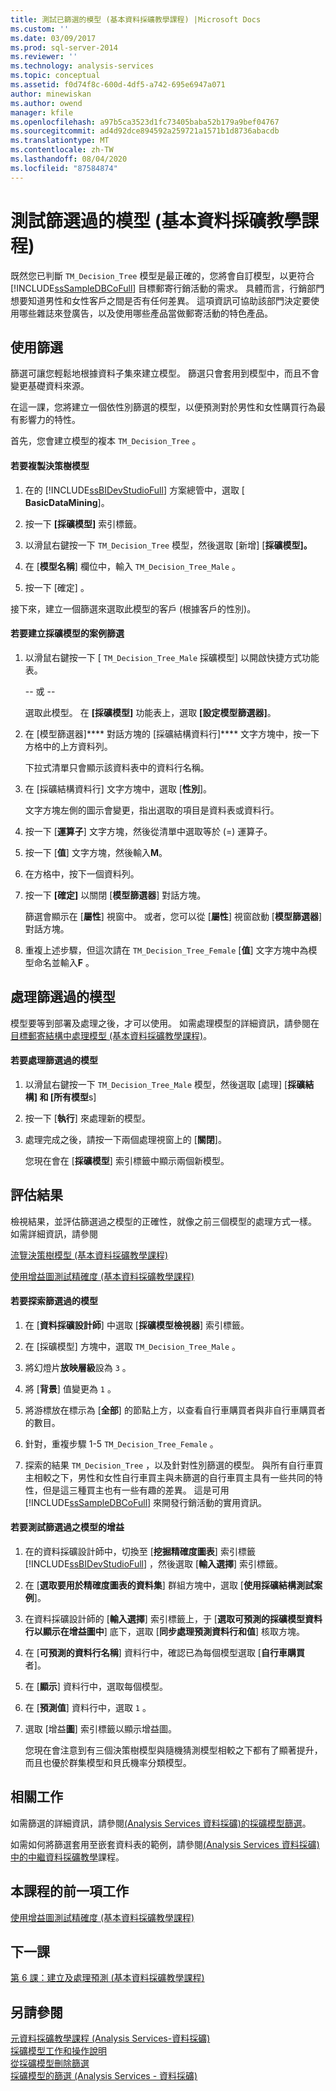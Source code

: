 ```yaml
---
title: 測試已篩選的模型 (基本資料採礦教學課程) |Microsoft Docs
ms.custom: ''
ms.date: 03/09/2017
ms.prod: sql-server-2014
ms.reviewer: ''
ms.technology: analysis-services
ms.topic: conceptual
ms.assetid: f0d74f8c-600d-4df5-a742-695e6947a071
author: minewiskan
ms.author: owend
manager: kfile
ms.openlocfilehash: a97b5ca3523d1fc73405baba52b179a9bef04767
ms.sourcegitcommit: ad4d92dce894592a259721a1571b1d8736abacdb
ms.translationtype: MT
ms.contentlocale: zh-TW
ms.lasthandoff: 08/04/2020
ms.locfileid: "87584874"
---
```

# <a name="testing-a-filtered-model-basic-data-mining-tutorial"></a>測試篩選過的模型 (基本資料採礦教學課程)
  既然您已判斷 `TM_Decision_Tree` 模型是最正確的，您將會自訂模型，以更符合 [!INCLUDE[ssSampleDBCoFull](../includes/sssampledbcofull-md.md)] 目標郵寄行銷活動的需求。 具體而言，行銷部門想要知道男性和女性客戶之間是否有任何差異。 這項資訊可協助該部門決定要使用哪些雜誌來登廣告，以及使用哪些產品當做郵寄活動的特色產品。  
  
## <a name="using-filters"></a>使用篩選  
 篩選可讓您輕鬆地根據資料子集來建立模型。 篩選只會套用到模型中，而且不會變更基礎資料來源。  
  
 在這一課，您將建立一個依性別篩選的模型，以便預測對於男性和女性購買行為最有影響力的特性。  
  
 首先，您會建立模型的複本 `TM_Decision_Tree` 。  
  
#### <a name="to-copy-the-decision-tree-model"></a>若要複製決策樹模型  
  
1.  在的 [!INCLUDE[ssBIDevStudioFull](../includes/ssbidevstudiofull-md.md)] 方案總管中，選取 [ **BasicDataMining**]。  
  
2.  按一下 **[採礦模型]** 索引標籤。  
  
3.  以滑鼠右鍵按一下 `TM_Decision_Tree` 模型，然後選取 [新增] [**採礦模型]。**  
  
4.  在 [**模型名稱**] 欄位中，輸入 `TM_Decision_Tree_Male` 。  
  
5.  按一下 [確定]  。  
  
 接下來，建立一個篩選來選取此模型的客戶 (根據客戶的性別)。  
  
#### <a name="to-create-a-case-filter-on-a-mining-model"></a>若要建立採礦模型的案例篩選  
  
1.  以滑鼠右鍵按一下 [ `TM_Decision_Tree_Male` 採礦模型] 以開啟快捷方式功能表。  
  
     -- 或 --  
  
     選取此模型。 在 **[採礦模型]** 功能表上，選取 **[設定模型篩選器]**。  
  
2.  在 [模型篩選器]**** 對話方塊的 [採礦結構資料行]**** 文字方塊中，按一下方格中的上方資料列。  
  
     下拉式清單只會顯示該資料表中的資料行名稱。  
  
3.  在 [採礦結構資料行] 文字方塊中，選取 [**性別**]。  
  
     文字方塊左側的圖示會變更，指出選取的項目是資料表或資料行。  
  
4.  按一下 [**運算子**] 文字方塊，然後從清單中選取等於 (=) 運算子。  
  
5.  按一下 [**值**] 文字方塊，然後輸入**M**。  
  
6.  在方格中，按下一個資料列。  
  
7.  按一下 **[確定]** 以關閉 [**模型篩選器**] 對話方塊。  
  
     篩選會顯示在 [**屬性**] 視窗中。 或者，您可以從 [**屬性**] 視窗啟動 [**模型篩選器**] 對話方塊。  
  
8.  重複上述步驟，但這次請在 `TM_Decision_Tree_Female` [**值**] 文字方塊中為模型命名並輸入**F** 。  
  
## <a name="process-the-filtered-models"></a>處理篩選過的模型  
 模型要等到部署及處理之後，才可以使用。 如需處理模型的詳細資訊，請參閱在[目標郵寄結構中處理模型 &#40;基本資料採礦教學課程&#41;](../../2014/tutorials/processing-models-in-the-targeted-mailing-structure-basic-data-mining-tutorial.md)。  
  
#### <a name="to-process-the-filtered-model"></a>若要處理篩選過的模型  
  
1.  以滑鼠右鍵按一下 `TM_Decision_Tree_Male` 模型，然後選取 [處理] [**採礦結構] 和 [所有模型**s]  
  
2.  按一下 [**執行**] 來處理新的模型。  
  
3.  處理完成之後，請按一下兩個處理視窗上的 [**關閉**]。  
  
     您現在會在 [**採礦模型**] 索引標籤中顯示兩個新模型。  
  
## <a name="evaluate-the-results"></a>評估結果  
 檢視結果，並評估篩選過之模型的正確性，就像之前三個模型的處理方式一樣。 如需詳細資訊，請參閱  
  
 [流覽決策樹模型 &#40;基本資料採礦教學課程&#41;](../../2014/tutorials/exploring-the-decision-tree-model-basic-data-mining-tutorial.md)  
  
 [使用增益圖測試精確度 &#40;基本資料採礦教學課程&#41;](../../2014/tutorials/testing-accuracy-with-lift-charts-basic-data-mining-tutorial.md)  
  
#### <a name="to-explore-the-filtered-models"></a>若要探索篩選過的模型  
  
1.  在 [**資料採礦設計師**] 中選取 [**採礦模型檢視器**] 索引標籤。  
  
2.  在 [採礦模型] 方塊中，選取 `TM_Decision_Tree_Male` 。  
  
3.  將幻燈片**放映層級**設為 `3` 。  
  
4.  將 [**背景**] 值變更為 `1` 。  
  
5.  將游標放在標示為 [**全部**] 的節點上方，以查看自行車購買者與非自行車購買者的數目。  
  
6.  針對，重複步驟 1-5 `TM_Decision_Tree_Female` 。  
  
7.  探索的結果 `TM_Decision_Tree` ，以及針對性別篩選的模型。 與所有自行車買主相較之下，男性和女性自行車買主與未篩選的自行車買主具有一些共同的特性，但是這三種買主也有一些有趣的差異。 這是可用 [!INCLUDE[ssSampleDBCoFull](../includes/sssampledbcofull-md.md)] 來開發行銷活動的實用資訊。  
  
#### <a name="to-test-the-lift-of-the-filtered-models"></a>若要測試篩選過之模型的增益  
  
1.  在的資料採礦設計師中，切換至 [**挖掘精確度圖表**] 索引標籤 [!INCLUDE[ssBIDevStudioFull](../includes/ssbidevstudiofull-md.md)] ，然後選取 [**輸入選擇**] 索引標籤。  
  
2.  在 [**選取要用於精確度圖表的資料集**] 群組方塊中，選取 [**使用採礦結構測試案例**]。  
  
3.  在資料採礦設計師的 [**輸入選擇**] 索引標籤上，于 [**選取可預測的採礦模型資料行以顯示在增益圖中**] 底下，選取 [**同步處理預測資料行和值**] 核取方塊。  
  
4.  在 [**可預測的資料行名稱**] 資料行中，確認已為每個模型選取 [**自行車購買**者]。  
  
5.  在 [**顯示**] 資料行中，選取每個模型。  
  
6.  在 [**預測值**] 資料行中，選取 `1` 。  
  
7.  選取 [增益**圖**] 索引標籤以顯示增益圖。  
  
     您現在會注意到有三個決策樹模型與隨機猜測模型相較之下都有了顯著提升，而且也優於群集模型和貝氏機率分類模型。  
  
## <a name="related-tasks"></a>相關工作  
 如需篩選的詳細資訊，請參閱[&#40;Analysis Services 資料採礦&#41;的採礦模型篩選](../../2014/analysis-services/data-mining/filters-for-mining-models-analysis-services-data-mining.md)。  
  
 如需如何將篩選套用至嵌套資料表的範例，請參閱[&#40;Analysis Services 資料採礦&#41;中的中繼資料採礦教學](../../2014/tutorials/intermediate-data-mining-tutorial-analysis-services-data-mining.md)課程。  
  
## <a name="previous-task-in-lesson"></a>本課程的前一項工作  
 [使用增益圖測試精確度 &#40;基本資料採礦教學課程&#41;](../../2014/tutorials/testing-accuracy-with-lift-charts-basic-data-mining-tutorial.md)  
  
## <a name="next-lesson"></a>下一課  
 [第 6 課：建立及處理預測 &#40;基本資料採礦教學課程&#41;](../../2014/tutorials/lesson-6-creating-and-working-with-predictions-basic-data-mining-tutorial.md)  
  
## <a name="see-also"></a>另請參閱  
 [元資料採礦教學課程 &#40;Analysis Services-資料採礦&#41;](../../2014/tutorials/intermediate-data-mining-tutorial-analysis-services-data-mining.md)   
 [採礦模型工作和操作說明](../../2014/analysis-services/data-mining/mining-model-tasks-and-how-tos.md)   
 [從採礦模型刪除篩選](../../2014/analysis-services/data-mining/delete-a-filter-from-a-mining-model.md)   
 [採礦模型的篩選 &#40;Analysis Services - 資料採礦&#41;](../../2014/analysis-services/data-mining/filters-for-mining-models-analysis-services-data-mining.md)  
  
  
